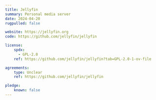 ```yaml
---
title: Jellyfin
summary: Personal media server
date: 2024-04-20
rugpulled: false

website: https://jellyfin.org
code: https://github.com/jellyfin/jellyfin

license:
    spdx:
      - GPL-2.0
    ref: https://github.com/jellyfin/jellyfin?tab=GPL-2.0-1-ov-file

agreements:
    type: Unclear
    ref: https://github.com/jellyfin/jellyfin

pledge:
    known: false
---
```

